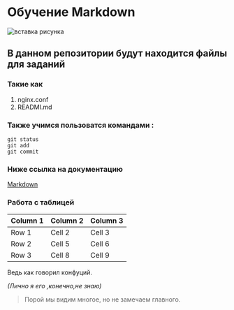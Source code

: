 # Обучение Markdown

![вставка рисунка](https://myoctocat.com/assets/images/base-octocat.svg)


## В данном репозитории будут находится файлы для заданий 

### Такие как 
1. nginx.conf
2. READMI.md


### Также учимся пользоватся командами :
```
git status
git add
git commit
```
### Ниже ссылка на документацию 

[Markdown](https://docs.github.com/ru/get-started/writing-on-github/getting-started-with-writing-and-formatting-on-github/basic-writing-and-formatting-syntax)

### Работа с таблицей

| Column 1 | Column 2 | Column 3 |
|----------|----------|----------|
| Row 1    | Cell 2   | Cell 3   |
| Row 2    | Cell 5   | Cell 6   |
| Row 3    | Cell 8   | Cell 9   |


Ведь как говорил конфуций.

_(Лично я его ,конечно,не знаю)_

> Порой мы видим многое, но не замечаем главного.
